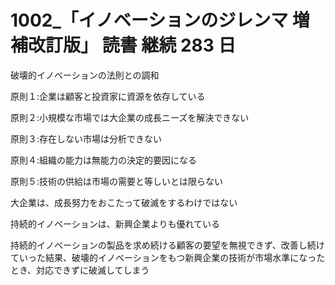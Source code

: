 # 1002\_「イノベーションのジレンマ 増補改訂版」 読書 継続 283 日

破壊的イノベーションの法則との調和

原則１:企業は顧客と投資家に資源を依存している

原則２:小規模な市場では大企業の成長ニーズを解決できない

原則３:存在しない市場は分析できない

原則４:組織の能力は無能力の決定的要因になる

原則５:技術の供給は市場の需要と等しいとは限らない

大企業は、成長努力をおこたって破滅をするわけではない

持続的イノベーションは、新興企業よりも優れている

持続的イノベーションの製品を求め続ける顧客の要望を無視できず、改善し続けていった結果、破壊的イノベーションをもつ新興企業の技術が市場水準になったとき、対応できずに破滅してしまう
